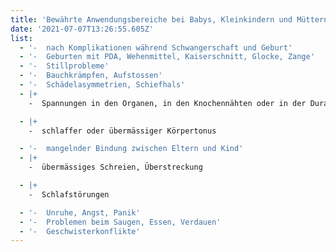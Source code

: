 ```yaml
---
title: 'Bewährte Anwendungsbereiche bei Babys, Kleinkindern und Müttern'
date: '2021-07-07T13:26:55.605Z'
list:
  - '-  nach Komplikationen während Schwangerschaft und Geburt'
  - '-  Geburten mit PDA, Wehenmittel, Kaiserschnitt, Glocke, Zange'
  - '-  Stillprobleme'
  - '-  Bauchkrämpfen, Aufstossen'
  - '-  Schädelasymmetrien, Schiefhals'
  - |+
    -  Spannungen in den Organen, in den Knochennähten oder in der Dura

  - |+
    -  schlaffer oder übermässiger Körpertonus

  - '-  mangelnder Bindung zwischen Eltern und Kind'
  - |+
    -  übermässiges Schreien, Überstreckung

  - |+
    -  Schlafstörungen

  - '-  Unruhe, Angst, Panik'
  - '-  Problemen beim Saugen, Essen, Verdauen'
  - '-  Geschwisterkonflikte'
---
```

